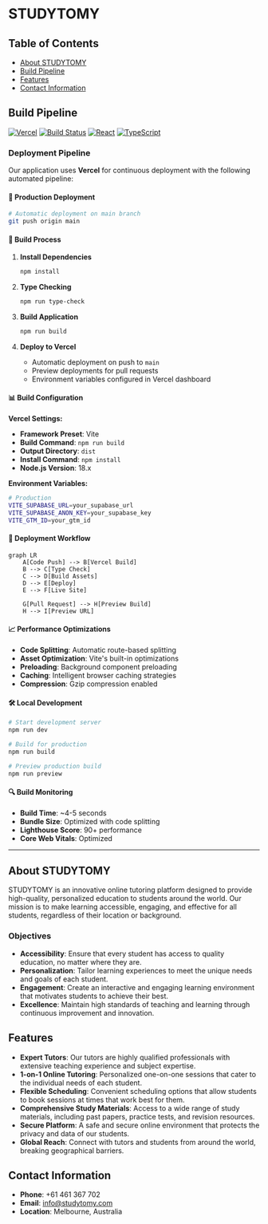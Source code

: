 # STUDYTOMY

## Table of Contents
- [About STUDYTOMY](#about-studytomy)
- [Build Pipeline](#build-pipeline)
- [Features](#features)
- [Contact Information](#contact-information)

## Build Pipeline

[![Vercel](https://img.shields.io/badge/Deployed%20on-Vercel-000000?style=for-the-badge&logo=vercel&logoColor=white)](https://vercel.com)
[![Build Status](https://img.shields.io/badge/Build-Passing-brightgreen?style=for-the-badge)](https://github.com)
[![React](https://img.shields.io/badge/React-18.x-61DAFB?style=for-the-badge&logo=react&logoColor=white)](https://reactjs.org)
[![TypeScript](https://img.shields.io/badge/TypeScript-5.x-3178C6?style=for-the-badge&logo=typescript&logoColor=white)](https://www.typescriptlang.org)

### Deployment Pipeline

Our application uses **Vercel** for continuous deployment with the following automated pipeline:

#### 🚀 **Production Deployment**
```bash
# Automatic deployment on main branch
git push origin main
```

#### 🔧 **Build Process**
1. **Install Dependencies**
   ```bash
   npm install
   ```

2. **Type Checking**
   ```bash
   npm run type-check
   ```

3. **Build Application**
   ```bash
   npm run build
   ```

4. **Deploy to Vercel**
   - Automatic deployment on push to `main`
   - Preview deployments for pull requests
   - Environment variables configured in Vercel dashboard

#### 📊 **Build Configuration**

**Vercel Settings:**
- **Framework Preset**: Vite
- **Build Command**: `npm run build`
- **Output Directory**: `dist`
- **Install Command**: `npm install`
- **Node.js Version**: 18.x

**Environment Variables:**
```bash
# Production
VITE_SUPABASE_URL=your_supabase_url
VITE_SUPABASE_ANON_KEY=your_supabase_key
VITE_GTM_ID=your_gtm_id
```

#### 🔄 **Deployment Workflow**

```mermaid
graph LR
    A[Code Push] --> B[Vercel Build]
    B --> C[Type Check]
    C --> D[Build Assets]
    D --> E[Deploy]
    E --> F[Live Site]
    
    G[Pull Request] --> H[Preview Build]
    H --> I[Preview URL]
```

#### 📈 **Performance Optimizations**
- **Code Splitting**: Automatic route-based splitting
- **Asset Optimization**: Vite's built-in optimizations
- **Preloading**: Background component preloading
- **Caching**: Intelligent browser caching strategies
- **Compression**: Gzip compression enabled

#### 🛠️ **Local Development**
```bash
# Start development server
npm run dev

# Build for production
npm run build

# Preview production build
npm run preview
```

#### 🔍 **Build Monitoring**
- **Build Time**: ~4-5 seconds
- **Bundle Size**: Optimized with code splitting
- **Lighthouse Score**: 90+ performance
- **Core Web Vitals**: Optimized

---

## About STUDYTOMY
STUDYTOMY is an innovative online tutoring platform designed to provide high-quality, personalized education to students around the world. Our mission is to make learning accessible, engaging, and effective for all students, regardless of their location or background.

### Objectives
- **Accessibility**: Ensure that every student has access to quality education, no matter where they are.
- **Personalization**: Tailor learning experiences to meet the unique needs and goals of each student.
- **Engagement**: Create an interactive and engaging learning environment that motivates students to achieve their best.
- **Excellence**: Maintain high standards of teaching and learning through continuous improvement and innovation.

## Features
- **Expert Tutors**: Our tutors are highly qualified professionals with extensive teaching experience and subject expertise.
- **1-on-1 Online Tutoring**: Personalized one-on-one sessions that cater to the individual needs of each student.
- **Flexible Scheduling**: Convenient scheduling options that allow students to book sessions at times that work best for them.
- **Comprehensive Study Materials**: Access to a wide range of study materials, including past papers, practice tests, and revision resources.
- **Secure Platform**: A safe and secure online environment that protects the privacy and data of our students.
- **Global Reach**: Connect with tutors and students from around the world, breaking geographical barriers.

## Contact Information
- **Phone**: +61 461 367 702
- **Email**: info@studytomy.com
- **Location**: Melbourne, Australia
